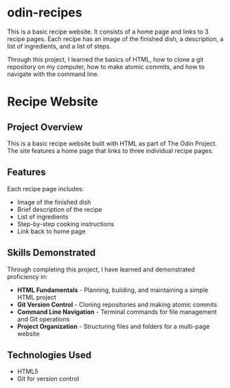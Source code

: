 # odin-recipes

This is a basic recipe website. It consists of a home page and links to 3 recipe pages. 
Each recipe has an image of the finished dish, a description, a list of ingredients, 
and a list of steps. 

Through this project, I learned the basics of HTML, how to clone a git repository on my 
computer, how to make atomic commits, and how to navigate with the command line. 

# Recipe Website

## Project Overview

This is a basic recipe website built with HTML as part of The Odin Project. 
The site features a home page that links to three individual recipe pages.

## Features

Each recipe page includes:
- Image of the finished dish
- Brief description of the recipe
- List of ingredients
- Step-by-step cooking instructions
- Link back to home page

## Skills Demonstrated

Through completing this project, I have learned and demonstrated proficiency in:

- **HTML Fundamentals** - Planning, building, and maintaining a simple HTML project
- **Git Version Control** - Cloning repositories and making atomic commits
- **Command Line Navigation** - Terminal commands for file management and Git operations
- **Project Organization** - Structuring files and folders for a multi-page website

## Technologies Used

- HTML5
- Git for version control

